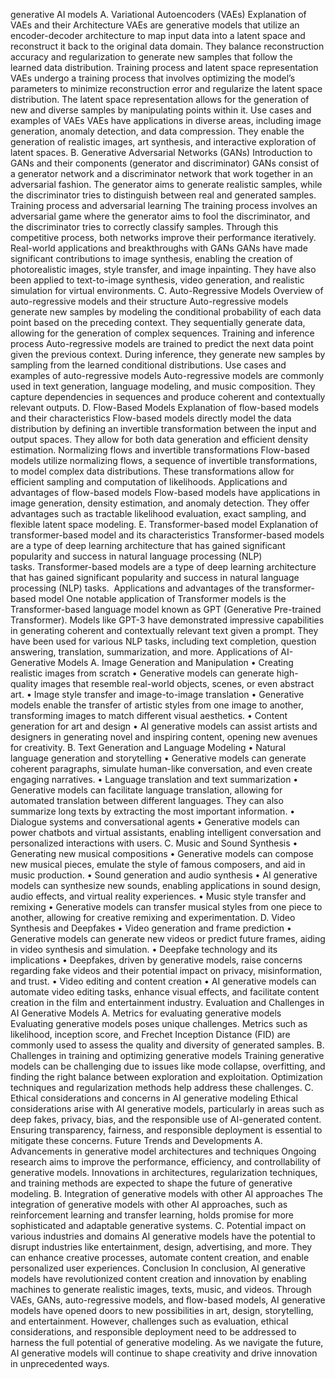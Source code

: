generative AI models
A. Variational Autoencoders (VAEs)
Explanation of VAEs and their Architecture
VAEs are generative models that utilize an encoder-decoder architecture to map input data into a latent space and reconstruct it back to the original data domain. They balance reconstruction accuracy and regularization to generate new samples that follow the learned data distribution.
Training process and latent space representation
VAEs undergo a training process that involves optimizing the model’s parameters to minimize reconstruction error and regularize the latent space distribution. The latent space representation allows for the generation of new and diverse samples by manipulating points within it.
Use cases and examples of VAEs
VAEs have applications in diverse areas, including image generation, anomaly detection, and data compression. They enable the generation of realistic images, art synthesis, and interactive exploration of latent spaces.
B. Generative Adversarial Networks (GANs)
Introduction to GANs and their components (generator and discriminator)
GANs consist of a generator network and a discriminator network that work together in an adversarial fashion. The generator aims to generate realistic samples, while the discriminator tries to distinguish between real and generated samples.
Training process and adversarial learning
The training process involves an adversarial game where the generator aims to fool the discriminator, and the discriminator tries to correctly classify samples. Through this competitive process, both networks improve their performance iteratively.
Real-world applications and breakthroughs with GANs
GANs have made significant contributions to image synthesis, enabling the creation of photorealistic images, style transfer, and image inpainting. They have also been applied to text-to-image synthesis, video generation, and realistic simulation for virtual environments.
C. Auto-Regressive Models
Overview of auto-regressive models and their structure
Auto-regressive models generate new samples by modeling the conditional probability of each data point based on the preceding context. They sequentially generate data, allowing for the generation of complex sequences.
Training and inference process
Auto-regressive models are trained to predict the next data point given the previous context. During inference, they generate new samples by sampling from the learned conditional distributions.
Use cases and examples of auto-regressive models
Auto-regressive models are commonly used in text generation, language modeling, and music composition. They capture dependencies in sequences and produce coherent and contextually relevant outputs.
D. Flow-Based Models
Explanation of flow-based models and their characteristics
Flow-based models directly model the data distribution by defining an invertible transformation between the input and output spaces. They allow for both data generation and efficient density estimation.
Normalizing flows and invertible transformations
Flow-based models utilize normalizing flows, a sequence of invertible transformations, to model complex data distributions. These transformations allow for efficient sampling and computation of likelihoods.
Applications and advantages of flow-based models
Flow-based models have applications in image generation, density estimation, and anomaly detection. They offer advantages such as tractable likelihood evaluation, exact sampling, and flexible latent space modeling.
E. Transformer-based model
Explanation of transformer-based model and its characteristics
Transformer-based models are a type of deep learning architecture that has gained significant popularity and success in natural language processing (NLP) tasks. Transformer-based models are a type of deep learning architecture that has gained significant popularity and success in natural language processing (NLP) tasks. 
Applications and advantages of the transformer-based model
One notable application of Transformer models is the Transformer-based language model known as GPT (Generative Pre-trained Transformer). Models like GPT-3 have demonstrated impressive capabilities in generating coherent and contextually relevant text given a prompt. They have been used for various NLP tasks, including text completion, question answering, translation, summarization, and more.
Applications of AI-Generative Models
A. Image Generation and Manipulation
• Creating realistic images from scratch
• Generative models can generate high-quality images that resemble real-world objects, scenes, or even abstract art.
• Image style transfer and image-to-image translation
• Generative models enable the transfer of artistic styles from one image to another, transforming images to match different visual aesthetics.
• Content generation for art and design
• AI generative models can assist artists and designers in generating novel and inspiring content, opening new avenues for creativity.
B. Text Generation and Language Modeling
• Natural language generation and storytelling
• Generative models can generate coherent paragraphs, simulate human-like conversation, and even create engaging narratives.
• Language translation and text summarization
• Generative models can facilitate language translation, allowing for automated translation between different languages. They can also summarize long texts by extracting the most important information.
• Dialogue systems and conversational agents
• Generative models can power chatbots and virtual assistants, enabling intelligent conversation and personalized interactions with users.
C. Music and Sound Synthesis
• Generating new musical compositions
• Generative models can compose new musical pieces, emulate the style of famous composers, and aid in music production.
• Sound generation and audio synthesis
• AI generative models can synthesize new sounds, enabling applications in sound design, audio effects, and virtual reality experiences.
• Music style transfer and remixing
• Generative models can transfer musical styles from one piece to another, allowing for creative remixing and experimentation.
D. Video Synthesis and Deepfakes
• Video generation and frame prediction
• Generative models can generate new videos or predict future frames, aiding in video synthesis and simulation.
• Deepfake technology and its implications
• Deepfakes, driven by generative models, raise concerns regarding fake videos and their potential impact on privacy, misinformation, and trust.
• Video editing and content creation
• AI generative models can automate video editing tasks, enhance visual effects, and facilitate content creation in the film and entertainment industry.
Evaluation and Challenges in AI Generative Models
A. Metrics for evaluating generative models
Evaluating generative models poses unique challenges. Metrics such as likelihood, inception score, and Frechet Inception Distance (FID) are commonly used to assess the quality and diversity of generated samples.
B. Challenges in training and optimizing generative models
Training generative models can be challenging due to issues like mode collapse, overfitting, and finding the right balance between exploration and exploitation. Optimization techniques and regularization methods help address these challenges.
C. Ethical considerations and concerns in AI generative modeling
Ethical considerations arise with AI generative models, particularly in areas such as deep fakes, privacy, bias, and the responsible use of AI-generated content. Ensuring transparency, fairness, and responsible deployment is essential to mitigate these concerns.
Future Trends and Developments
A. Advancements in generative model architectures and techniques
Ongoing research aims to improve the performance, efficiency, and controllability of generative models. Innovations in architectures, regularization techniques, and training methods are expected to shape the future of generative modeling.
B. Integration of generative models with other AI approaches
The integration of generative models with other AI approaches, such as reinforcement learning and transfer learning, holds promise for more sophisticated and adaptable generative systems.
C. Potential impact on various industries and domains
AI generative models have the potential to disrupt industries like entertainment, design, advertising, and more. They can enhance creative processes, automate content creation, and enable personalized user experiences.
Conclusion
In conclusion, AI generative models have revolutionized content creation and innovation by enabling machines to generate realistic images, texts, music, and videos. Through VAEs, GANs, auto-regressive models, and flow-based models, AI generative models have opened doors to new possibilities in art, design, storytelling, and entertainment. However, challenges such as evaluation, ethical considerations, and responsible deployment need to be addressed to harness the full potential of generative modeling. As we navigate the future, AI generative models will continue to shape creativity and drive innovation in unprecedented ways.
